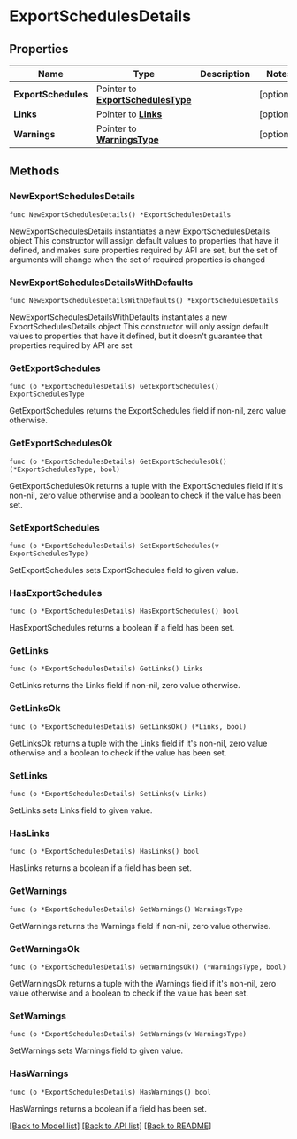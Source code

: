 # ExportSchedulesDetails

## Properties

Name | Type | Description | Notes
------------ | ------------- | ------------- | -------------
**ExportSchedules** | Pointer to [**ExportSchedulesType**](ExportSchedulesType.md) |  | [optional] 
**Links** | Pointer to [**Links**](Links.md) |  | [optional] 
**Warnings** | Pointer to [**WarningsType**](WarningsType.md) |  | [optional] 

## Methods

### NewExportSchedulesDetails

`func NewExportSchedulesDetails() *ExportSchedulesDetails`

NewExportSchedulesDetails instantiates a new ExportSchedulesDetails object
This constructor will assign default values to properties that have it defined,
and makes sure properties required by API are set, but the set of arguments
will change when the set of required properties is changed

### NewExportSchedulesDetailsWithDefaults

`func NewExportSchedulesDetailsWithDefaults() *ExportSchedulesDetails`

NewExportSchedulesDetailsWithDefaults instantiates a new ExportSchedulesDetails object
This constructor will only assign default values to properties that have it defined,
but it doesn't guarantee that properties required by API are set

### GetExportSchedules

`func (o *ExportSchedulesDetails) GetExportSchedules() ExportSchedulesType`

GetExportSchedules returns the ExportSchedules field if non-nil, zero value otherwise.

### GetExportSchedulesOk

`func (o *ExportSchedulesDetails) GetExportSchedulesOk() (*ExportSchedulesType, bool)`

GetExportSchedulesOk returns a tuple with the ExportSchedules field if it's non-nil, zero value otherwise
and a boolean to check if the value has been set.

### SetExportSchedules

`func (o *ExportSchedulesDetails) SetExportSchedules(v ExportSchedulesType)`

SetExportSchedules sets ExportSchedules field to given value.

### HasExportSchedules

`func (o *ExportSchedulesDetails) HasExportSchedules() bool`

HasExportSchedules returns a boolean if a field has been set.

### GetLinks

`func (o *ExportSchedulesDetails) GetLinks() Links`

GetLinks returns the Links field if non-nil, zero value otherwise.

### GetLinksOk

`func (o *ExportSchedulesDetails) GetLinksOk() (*Links, bool)`

GetLinksOk returns a tuple with the Links field if it's non-nil, zero value otherwise
and a boolean to check if the value has been set.

### SetLinks

`func (o *ExportSchedulesDetails) SetLinks(v Links)`

SetLinks sets Links field to given value.

### HasLinks

`func (o *ExportSchedulesDetails) HasLinks() bool`

HasLinks returns a boolean if a field has been set.

### GetWarnings

`func (o *ExportSchedulesDetails) GetWarnings() WarningsType`

GetWarnings returns the Warnings field if non-nil, zero value otherwise.

### GetWarningsOk

`func (o *ExportSchedulesDetails) GetWarningsOk() (*WarningsType, bool)`

GetWarningsOk returns a tuple with the Warnings field if it's non-nil, zero value otherwise
and a boolean to check if the value has been set.

### SetWarnings

`func (o *ExportSchedulesDetails) SetWarnings(v WarningsType)`

SetWarnings sets Warnings field to given value.

### HasWarnings

`func (o *ExportSchedulesDetails) HasWarnings() bool`

HasWarnings returns a boolean if a field has been set.


[[Back to Model list]](../README.md#documentation-for-models) [[Back to API list]](../README.md#documentation-for-api-endpoints) [[Back to README]](../README.md)


